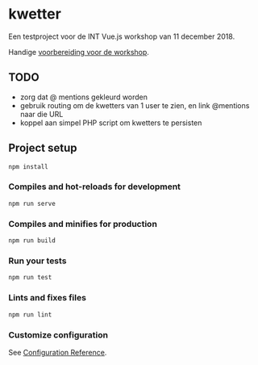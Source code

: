 # kwetter

Een testproject voor de INT Vue.js workshop van 11 december 2018.

Handige [voorbereiding voor de workshop](PREPARE.md).


## TODO

- zorg dat @ mentions gekleurd worden
- gebruik routing om de kwetters van 1 user te zien, en link @mentions naar die URL
- koppel aan simpel PHP script om kwetters te persisten


## Project setup
```
npm install
```

### Compiles and hot-reloads for development
```
npm run serve
```

### Compiles and minifies for production
```
npm run build
```

### Run your tests
```
npm run test
```

### Lints and fixes files
```
npm run lint
```

### Customize configuration
See [Configuration Reference](https://cli.vuejs.org/config/).
